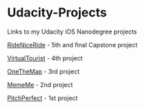 # Udacity-Projects
Links to my Udacity iOS Nanodegree projects

[RideNiceRide](https://github.com/JeffESchmitz/RideNiceRide) - 5th and final Capstone project   

[VirtualTourist](https://github.com/JeffESchmitz/VirtualTourist) - 4th project  

[OneTheMap](https://github.com/JeffESchmitz/OnTheMap) - 3rd project

[MemeMe](https://github.com/JeffESchmitz/MemeMe) - 2nd project

[PitchPerfect](https://github.com/JeffESchmitz/PitchPerfect) - 1st project
